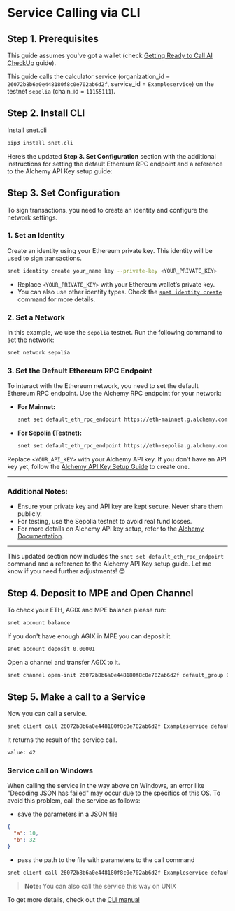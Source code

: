# Service Calling via CLI


## Step 1. Prerequisites

This guide assumes you've got a wallet (check 
[Getting Ready to Call AI CheckUp](/docs/products/DecentralizedAIPlatform/QuickStartGuides/GettingReadyToCallAICheckUp/) 
guide).  

This guide calls the calculator service (organization_id = `26072b8b6a0e448180f8c0e702ab6d2f`, 
service_id = `Exampleservice`) on the testnet `sepolia` (chain_id = `11155111`).

## Step 2. Install CLI

Install snet.cli

```sh
pip3 install snet.cli
```

Here’s the updated **Step 3. Set Configuration** section with the additional instructions for setting the default Ethereum RPC endpoint and a reference to the Alchemy API Key setup guide:


## Step 3. Set Configuration

To sign transactions, you need to create an identity and configure the network settings.

### 1. Set an Identity
Create an identity using your Ethereum private key. This identity will be used to sign transactions.

```sh
snet identity create your_name key --private-key <YOUR_PRIVATE_KEY>
```

- Replace `<YOUR_PRIVATE_KEY>` with your Ethereum wallet’s private key.
- You can also use other identity types. Check the [`snet identity create`](/docs/products/DecentralizedAIPlatform/CLI/Manual/Identity/#create) command for more details.

### 2. Set a Network
In this example, we use the `sepolia` testnet. Run the following command to set the network:

```sh
snet network sepolia
```

### 3. Set the Default Ethereum RPC Endpoint
To interact with the Ethereum network, you need to set the default Ethereum RPC endpoint. Use the Alchemy RPC endpoint for your network:

- **For Mainnet:**
  ```sh
  snet set default_eth_rpc_endpoint https://eth-mainnet.g.alchemy.com/v2/<YOUR_API_KEY>
  ```

- **For Sepolia (Testnet):**
  ```sh
  snet set default_eth_rpc_endpoint https://eth-sepolia.g.alchemy.com/v2/<YOUR_API_KEY>
  ```

Replace `<YOUR_API_KEY>` with your Alchemy API key. If you don’t have an API key yet, follow the [Alchemy API Key Setup Guide](https://dev.singularitynet.io/docs/products/DecentralizedAIPlatform/Daemon/alchemy-api/) to create one.

---

### Additional Notes:
- Ensure your private key and API key are kept secure. Never share them publicly.
- For testing, use the Sepolia testnet to avoid real fund losses.
- For more details on Alchemy API key setup, refer to the [Alchemy Documentation](https://docs.alchemy.com).

---

This updated section now includes the `snet set default_eth_rpc_endpoint` command and a reference to the Alchemy API Key setup guide. Let me know if you need further adjustments! 😊

## Step 4. Deposit to MPE and Open Channel

To check your ETH, AGIX and MPE balance please run:

```sh
snet account balance 
```

If you don't have enough AGIX in MPE you can deposit it.

```sh
snet account deposit 0.00001
```

Open a channel and transfer AGIX to it.

```sh
snet channel open-init 26072b8b6a0e448180f8c0e702ab6d2f default_group 0.00001 +8days 
```

## Step 5. Make a call to a Service 

Now you can call a service.

```sh
snet client call 26072b8b6a0e448180f8c0e702ab6d2f Exampleservice default_group add '{"a":10,"b":32}'
```

It returns the result of the service call.

```sh
value: 42
```

### Service call on Windows

When calling the service in the way above on Windows, an error like "Decoding JSON has failed" may occur due to 
the specifics of this OS. To avoid this problem, call the service as follows:

- save the parameters in a JSON file

```json
{
  "a": 10, 
  "b": 32
}
```

- pass the path to the file with parameters to the call command

```sh
snet client call 26072b8b6a0e448180f8c0e702ab6d2f Exampleservice default_group add PATH/TO/JSON/params.json
```

> **Note:** You can also call the service this way on UNIX

To get more details, check out the [CLI manual](/docs/products/DecentralizedAIPlatform/CLI/Manual/)
